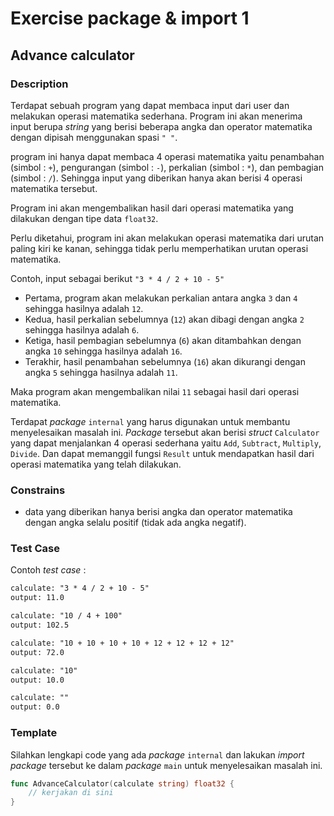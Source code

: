 # Exercise package & import 1

## Advance calculator

### Description

Terdapat sebuah program yang dapat membaca input dari user dan melakukan operasi matematika sederhana. Program ini akan menerima input berupa _string_ yang berisi beberapa angka dan operator matematika dengan dipisah menggunakan spasi `" "`.

program ini hanya dapat membaca 4 operasi matematika yaitu penambahan (simbol : `+`), pengurangan (simbol : `-`), perkalian (simbol : `*`), dan pembagian (simbol : `/`). Sehingga input yang diberikan hanya akan berisi 4 operasi matematika tersebut.

Program ini akan mengembalikan hasil dari operasi matematika yang dilakukan dengan tipe data `float32`.

Perlu diketahui, program ini akan melakukan operasi matematika dari urutan paling kiri ke kanan, sehingga tidak perlu memperhatikan urutan operasi matematika.

Contoh, input sebagai berikut `"3 * 4 / 2 + 10 - 5"`

- Pertama, program akan melakukan perkalian antara angka `3` dan `4` sehingga hasilnya adalah `12`.
- Kedua, hasil perkalian sebelumnya (`12`) akan dibagi dengan angka `2` sehingga hasilnya adalah `6`.
- Ketiga, hasil pembagian sebelumnya (`6`) akan ditambahkan dengan angka `10` sehingga hasilnya adalah `16`.
- Terakhir, hasil penambahan sebelumnya (`16`) akan dikurangi dengan angka `5` sehingga hasilnya adalah `11`.

Maka program akan mengembalikan nilai `11` sebagai hasil dari operasi matematika.

Terdapat _package_ `internal` yang harus digunakan untuk membantu menyelesaikan masalah ini. _Package_ tersebut akan berisi _struct_ `Calculator` yang dapat menjalankan 4 operasi sederhana yaitu `Add`, `Subtract`, `Multiply`, `Divide`. Dan dapat memanggil fungsi `Result` untuk mendapatkan hasil dari operasi matematika yang telah dilakukan.

### Constrains

- data yang diberikan hanya berisi angka dan operator matematika dengan angka selalu positif (tidak ada angka negatif).

### Test Case

Contoh _test case_ :

```txt
calculate: "3 * 4 / 2 + 10 - 5"
output: 11.0

calculate: "10 / 4 + 100"
output: 102.5

calculate: "10 + 10 + 10 + 10 + 12 + 12 + 12 + 12"
output: 72.0

calculate: "10"
output: 10.0

calculate: ""
output: 0.0
```

### Template

Silahkan lengkapi code yang ada _package_ `internal` dan lakukan _import package_ tersebut ke dalam _package_ `main` untuk menyelesaikan masalah ini.

```go
func AdvanceCalculator(calculate string) float32 {
    // kerjakan di sini
}
```
